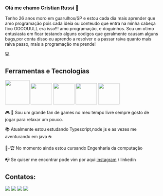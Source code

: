### Olá me chamo Cristian Russi 👋
Tenho 26 anos moro em guarulhos/SP e estou cada dia mais aprender que amo programação pois cada ideia ou conteudo que entra na minha
cabeça fico OOOOUULL era isso!!! amo programação, e doguinhos. Sou um otimo entusiasta em ficar testando alguns codigos que geralmente
causam alguns bugs,por conta disso eu aprendo a resolver e a passar raiva quanto mais raiva passo, mais a programação me prende! 



:computer:
## Ferramentas e Tecnologias
<img loading="lazy" src="https://cdn.jsdelivr.net/gh/devicons/devicon@latest/icons/angular/angular-original.svg" width="80" height="80" /> <img loading="lazy" src="https://cdn.jsdelivr.net/gh/devicons/devicon@latest/icons/typescript/typescript-original.svg" width="70" height="70" /> <img loading="lazy" src="https://cdn.jsdelivr.net/gh/devicons/devicon@latest/icons/javascript/javascript-original.svg" width="70" height="70" /> <img loading="lazy" src="https://cdn.jsdelivr.net/gh/devicons/devicon@latest/icons/spring/spring-original.svg" width="70" height="70" /> <img loading="lazy" src="https://cdn.jsdelivr.net/gh/devicons/devicon@latest/icons/java/java-original.svg" width="70" height="70" />


:video_game: :space_invader: Sou um grande fan de games no meu tempo livre sempre gosto de jogar para relaxar um pouco.

:books: Atualmente estou estudando Typescript,node js e as vezes me aventurando em java :coffee: 

:school:-:trophy: No momento ainda estou cursando Engenharia da computação

:mailbox_with_no_mail: Se quiser me encontrar pode vim por aqui <a href="https://www.instagram.com/cristian_russy/" target="_blank" >instagram</a> / linkedin


## Contatos:

<div>
<a href="https://www.instagram.com/cristian_russy/" target="_blank"><img loading="lazy" src="https://img.shields.io/badge/-Instagram-%23E4405F?style=for-the-badge&logo=instagram&logoColor=white" target="_blank"></a>
<a href="https://www.twitch.tv/hunterrxd" target="_blank"><img loading="lazy" src="https://img.shields.io/badge/Twitch-9146FF?style=for-the-badge&logo=twitch&logoColor=white" target="_blank"></a>
<a href = "mailto:cristianrocha24@gmail.com"><img loading="lazy" src="https://img.shields.io/badge/Gmail-D14836?style=for-the-badge&logo=gmail&logoColor=white" target="_blank"></a>
<a href="https://www.linkedin.com/in/seu-usuário-linkedln-aqui" target="_blank"><img loading="lazy" src="https://img.shields.io/badge/-LinkedIn-%230077B5?style=for-the-badge&logo=linkedin&logoColor=white" target="_blank"></a>   
</div>




<!--
**Cristianss11/Cristianss11** is a ✨ _special_ ✨ repository because its `README.md` (this file) appears on your GitHub profile.

Here are some ideas to get you started:

- 🔭 I’m currently working on ...
- 🌱 I’m currently learning ...
- 👯 I’m looking to collaborate on ...
- 🤔 I’m looking for help with ...
- 💬 Ask me about ...
- 📫 How to reach me: ...
- 😄 Pronouns: ...
- ⚡ Fun fact: ...
-->
